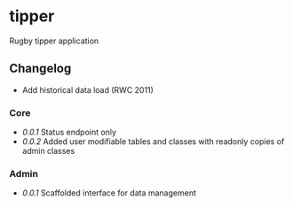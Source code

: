 # tipper
Rugby tipper application

## Changelog

* Add historical data load (RWC 2011)

### Core

* _0.0.1_ Status endpoint only
* _0.0.2_ Added user modifiable tables and classes with readonly copies of admin classes 

### Admin
* _0.0.1_ Scaffolded interface for data management 

